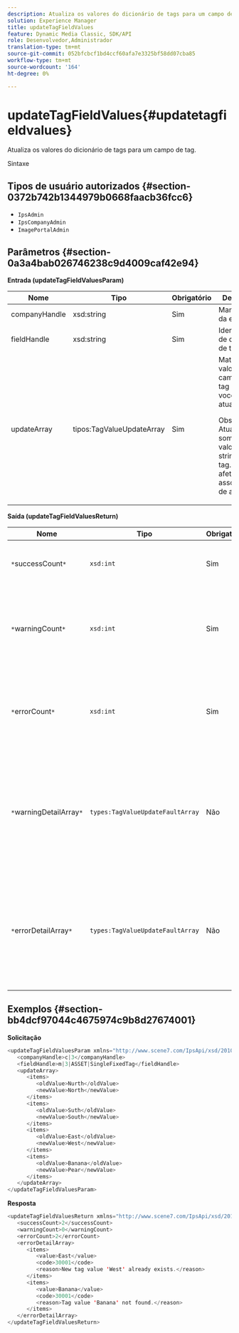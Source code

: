 ```yaml
---
description: Atualiza os valores do dicionário de tags para um campo de tag.
solution: Experience Manager
title: updateTagFieldValues
feature: Dynamic Media Classic, SDK/API
role: Desenvolvedor,Administrador
translation-type: tm+mt
source-git-commit: 052bfcbcf1bd4ccf60afa7e3325bf58dd07cba85
workflow-type: tm+mt
source-wordcount: '164'
ht-degree: 0%

---
```



# updateTagFieldValues{#updatetagfieldvalues}

Atualiza os valores do dicionário de tags para um campo de tag.

Sintaxe

## Tipos de usuário autorizados {#section-0372b742b1344979b0668faacb36fcc6}

* `IpsAdmin`
* `IpsCompanyAdmin`
* `ImagePortalAdmin`

## Parâmetros {#section-0a3a4bab026746238c9d4009caf42e94}

**Entrada (updateTagFieldValuesParam)**

<table id="table_15F354FBC043464080BC975AE35E03A4"> 
 <thead> 
  <tr> 
   <th colname="col1" class="entry"> Nome </th> 
   <th colname="col2" class="entry"> Tipo </th> 
   <th colname="col3" class="entry"> Obrigatório </th> 
   <th colname="col4" class="entry"> Descrição </th> 
  </tr> 
 </thead>
 <tbody> 
  <tr> 
   <td colname="col1"> <span class="codeph"> <span class="varname"> companyHandle</span> </span> </td> 
   <td colname="col2"> <span class="codeph"> xsd:string</span> </td> 
   <td colname="col3"> Sim </td> 
   <td colname="col4"> Manuseio da empresa. </td> 
  </tr> 
  <tr> 
   <td colname="col1"> <span class="codeph"> <span class="varname"> fieldHandle</span> </span> </td> 
   <td colname="col2"> <span class="codeph"> xsd:string</span> </td> 
   <td colname="col3"> Sim </td> 
   <td colname="col4"> Identificador de campo de tag. </td> 
  </tr> 
  <tr> 
   <td colname="col1"> <span class="codeph"> <span class="varname"> updateArray</span> </span> </td> 
   <td colname="col2"> <span class="codeph"> tipos:TagValueUpdateArray</span> </td> 
   <td colname="col3"> Sim </td> 
   <td colname="col4">Matriz de valores de campo de tag que você deseja atualizar. <p>Observação:  Atualiza somente os valores da string de tag. Não afeta associações de ativos. </p> </td> 
  </tr> 
 </tbody> 
</table>

**Saída (updateTagFieldValuesReturn)**

| Nome | Tipo | Obrigatório | Descrição |
|---|---|---|---|
| `*`successCount`*` | `xsd:int` | Sim | O número de campos de tag atualizados com êxito. |
| `*`warningCount`*` | `xsd:int` | Sim | O número de avisos gerados quando a operação tentou atualizar campos de tag. |
| `*`errorCount`*` | `xsd:int` | Sim | O número de erros gerados quando a operação tentou atualizar campos de tag. |
| `*`warningDetailArray`*` | `types:TagValueUpdateFaultArray` | Não | A matriz de detalhes associados aos ativos que geraram avisos quando a operação tentou atualizar campos de tag. |
| `*`errorDetailArray`*` | `types:TagValueUpdateFaultArray` | Não | A matriz de detalhes associados aos ativos que geraram erros quando a operação tentou atualizar campos de tag. |

## Exemplos {#section-bb4dcf97044c4675974c9b8d27674001}

**Solicitação**

```java
<updateTagFieldValuesParam xmlns="http://www.scene7.com/IpsApi/xsd/2010-01-31">
   <companyHandle>c|3</companyHandle>
   <fieldHandle>m|3|ASSET|SingleFixedTag</fieldHandle>
   <updateArray>
      <items>
         <oldValue>Nurth</oldValue>
         <newValue>North</newValue>
      </items>
      <items>
         <oldValue>Suth</oldValue>
         <newValue>South</newValue>
      </items>
      <items>
         <oldValue>East</oldValue>
         <newValue>West</newValue>
      </items>
      <items>
         <oldValue>Banana</oldValue>
         <newValue>Pear</newValue>
      </items>
   </updateArray>
</updateTagFieldValuesParam>
```

**Resposta**

```java
<updateTagFieldValuesReturn xmlns="http://www.scene7.com/IpsApi/xsd/2010-01-31">
   <successCount>2</successCount>
   <warningCount>0</warningCount>
   <errorCount>2</errorCount>
   <errorDetailArray>
      <items>
         <value>East</value>
         <code>30001</code>
         <reason>New tag value 'West' already exists.</reason>
      </items>
      <items>
         <value>Banana</value>
         <code>30001</code>
         <reason>Tag value 'Banana' not found.</reason>
      </items>
   </errorDetailArray>
</updateTagFieldValuesReturn>
```

